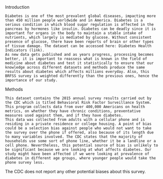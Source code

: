 Introduction

	Diabetes is one of the most prevalent global diseases, impacting more than 450 million people worldwide and in America. Diabetes is a serious condition in which blood sugar regulation is affected in the pancreas by hormones like insulin. Diabetes can be deadly since it is important for organs in the body to maintain a stable intake of nutrients, which largely is mediated by glucose. Without consistent presence of glucose, there have been reports of brain or other types of tissue damage. The dataset can be accessed here: Diabetes Health Indicators (link).
	As new data gets published and as years progress, processing becomes better, it is important to reassess what is known in the field of medicine about diabetes and test it statistically to ensure that our knowledge across different datasets and methods produce the same results about diabetes which affects millions everyday. Also, this BRFSS survey is weighted differently than the previous ones, hence the importance of our study.

Methods

	This dataset contains the 2015 annual survey results carried out by the CDC which is titled Behavioral Risk Factor Surveillance System. This program collects data from over 400,000 Americans on health metrics, on whether they have chronic conditions, preventative measures used against them, and if they have diabetes.
	This data was collected from adults with a cellular phone and is residing in a private residence or college housing. A point of bias could be a selection bias against people who would not want to take the survey over the phone if offered, also because of its length due to many variables involved. The CDC states that the majority of households use some sort of phone line, whether it be a landline or a cell phone. Nevertheless, this potential source of bias is unlikely to be significant because we are looking at what affects diabetes. Our study might have been affected if we were looking at prevalence of diabetes in different age groups, where younger people would take the phone survey less.
The CDC does not report any other potential biases about this survey.

